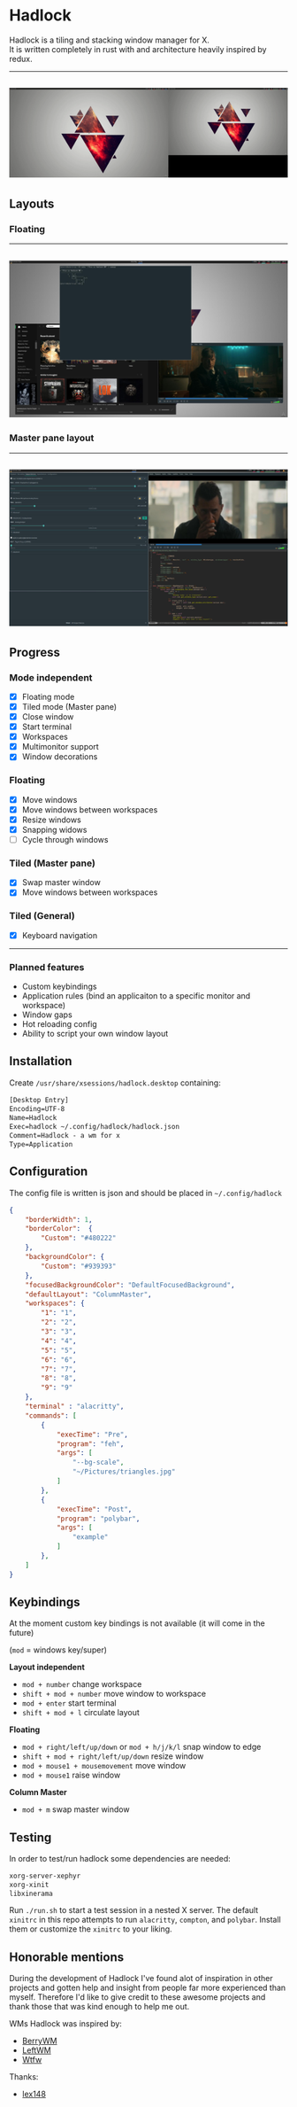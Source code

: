 # Hadlock  

Hadlock is a tiling and stacking window manager for X.  
It is written completely in rust with and architecture heavily inspired by redux.  


---
![](./resources/multimonitor.gif)
---
## Layouts  
### Floating  
---
![](./resources/hadlock-floating.jpg)
---
### Master pane layout  
---
![](./resources/master_pane.jpg)
---

## Progress

### Mode independent  
- [x] Floating mode
- [x] Tiled mode (Master pane)
- [x] Close window
- [x] Start terminal
- [x] Workspaces
- [x] Multimonitor support 
- [x] Window decorations
### Floating  
- [x] Move windows  
- [x] Move windows between workspaces  
- [x] Resize windows 
- [x] Snapping widows
- [ ] Cycle through windows
### Tiled (Master pane) 
- [x] Swap master window
- [x] Move windows between workspaces 
### Tiled (General)
- [x] Keyboard navigation

---  
### Planned features  
- Custom keybindings  
- Application rules (bind an applicaiton to a specific monitor and workspace)
- Window gaps
- Hot reloading config
- Ability to script your own window layout  


## Installation
Create `/usr/share/xsessions/hadlock.desktop` containing:  

```
[Desktop Entry]
Encoding=UTF-8
Name=Hadlock
Exec=hadlock ~/.config/hadlock/hadlock.json
Comment=Hadlock - a wm for x
Type=Application

```


## Configuration
The config file is written is json and should be placed in `~/.config/hadlock`  

```json
{
	"borderWidth": 1,
	"borderColor": 	{
		"Custom": "#480222"
	},
	"backgroundColor": {
		"Custom": "#939393"
	},
	"focusedBackgroundColor": "DefaultFocusedBackground",
	"defaultLayout": "ColumnMaster",
	"workspaces": {
		"1": "1",
		"2": "2",
		"3": "3",
		"4": "4",
		"5": "5",
		"6": "6",
		"7": "7",
		"8": "8",
		"9": "9"
	},
	"terminal" : "alacritty",
	"commands": [
		{
			"execTime": "Pre",
			"program": "feh",
			"args": [
				"--bg-scale",
				"~/Pictures/triangles.jpg"
			]
		},
		{
			"execTime": "Post",
			"program": "polybar",
			"args": [
				"example"
			]
		},
	]
}

```

## Keybindings  
At the moment custom key bindings is not available (it will come in the future)

(`mod` = windows key/super)

**Layout independent**  
* `mod + number` change workspace  
* `shift + mod + number` move window to workspace  
* `mod + enter` start terminal   
* `shift + mod + l` circulate layout  
 

**Floating**  
* `mod + right/left/up/down` or `mod + h/j/k/l` snap window to edge  
* `shift + mod + right/left/up/down` resize window  
* `mod + mouse1 + mousemovement` move window  
* `mod + mouse1` raise window  

**Column Master**  
* `mod + m` swap master window

## Testing
In order to test/run hadlock some dependencies are needed:
```
xorg-server-xephyr
xorg-xinit
libxinerama
```

Run `./run.sh` to start a test session in a nested X server. The default `xinitrc` in this repo attempts to run `alacritty`, `compton`, and `polybar`. Install them or customize the `xinitrc` to your liking.

## Honorable mentions
During the development of Hadlock I've found alot of inspiration in other projects and gotten help and insight from people far more experienced than myself.
Therefore I'd like to give credit to these awesome projects and thank those that was kind enough to help me out.

WMs Hadlock was inspired by:
- [BerryWM](https://github.com/JLErvin/berry)
- [LeftWM](https://github.com/leftwm/leftwm)
- [Wtfw](https://github.com/Kintaro/wtftw)

Thanks:
- [lex148](https://github.com/lex148)
